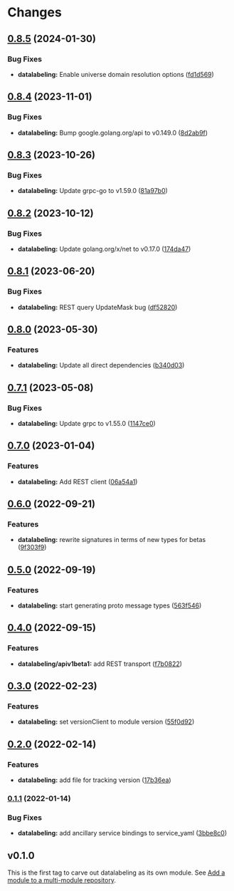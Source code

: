 # Changes

## [0.8.5](https://github.com/googleapis/google-cloud-go/compare/datalabeling/v0.8.4...datalabeling/v0.8.5) (2024-01-30)


### Bug Fixes

* **datalabeling:** Enable universe domain resolution options ([fd1d569](https://github.com/googleapis/google-cloud-go/commit/fd1d56930fa8a747be35a224611f4797b8aeb698))

## [0.8.4](https://github.com/googleapis/google-cloud-go/compare/datalabeling/v0.8.3...datalabeling/v0.8.4) (2023-11-01)


### Bug Fixes

* **datalabeling:** Bump google.golang.org/api to v0.149.0 ([8d2ab9f](https://github.com/googleapis/google-cloud-go/commit/8d2ab9f320a86c1c0fab90513fc05861561d0880))

## [0.8.3](https://github.com/googleapis/google-cloud-go/compare/datalabeling/v0.8.2...datalabeling/v0.8.3) (2023-10-26)


### Bug Fixes

* **datalabeling:** Update grpc-go to v1.59.0 ([81a97b0](https://github.com/googleapis/google-cloud-go/commit/81a97b06cb28b25432e4ece595c55a9857e960b7))

## [0.8.2](https://github.com/googleapis/google-cloud-go/compare/datalabeling/v0.8.1...datalabeling/v0.8.2) (2023-10-12)


### Bug Fixes

* **datalabeling:** Update golang.org/x/net to v0.17.0 ([174da47](https://github.com/googleapis/google-cloud-go/commit/174da47254fefb12921bbfc65b7829a453af6f5d))

## [0.8.1](https://github.com/googleapis/google-cloud-go/compare/datalabeling/v0.8.0...datalabeling/v0.8.1) (2023-06-20)


### Bug Fixes

* **datalabeling:** REST query UpdateMask bug ([df52820](https://github.com/googleapis/google-cloud-go/commit/df52820b0e7721954809a8aa8700b93c5662dc9b))

## [0.8.0](https://github.com/googleapis/google-cloud-go/compare/datalabeling/v0.7.1...datalabeling/v0.8.0) (2023-05-30)


### Features

* **datalabeling:** Update all direct dependencies ([b340d03](https://github.com/googleapis/google-cloud-go/commit/b340d030f2b52a4ce48846ce63984b28583abde6))

## [0.7.1](https://github.com/googleapis/google-cloud-go/compare/datalabeling/v0.7.0...datalabeling/v0.7.1) (2023-05-08)


### Bug Fixes

* **datalabeling:** Update grpc to v1.55.0 ([1147ce0](https://github.com/googleapis/google-cloud-go/commit/1147ce02a990276ca4f8ab7a1ab65c14da4450ef))

## [0.7.0](https://github.com/googleapis/google-cloud-go/compare/datalabeling/v0.6.0...datalabeling/v0.7.0) (2023-01-04)


### Features

* **datalabeling:** Add REST client ([06a54a1](https://github.com/googleapis/google-cloud-go/commit/06a54a16a5866cce966547c51e203b9e09a25bc0))

## [0.6.0](https://github.com/googleapis/google-cloud-go/compare/datalabeling/v0.5.0...datalabeling/v0.6.0) (2022-09-21)


### Features

* **datalabeling:** rewrite signatures in terms of new types for betas ([9f303f9](https://github.com/googleapis/google-cloud-go/commit/9f303f9efc2e919a9a6bd828f3cdb1fcb3b8b390))

## [0.5.0](https://github.com/googleapis/google-cloud-go/compare/datalabeling/v0.4.0...datalabeling/v0.5.0) (2022-09-19)


### Features

* **datalabeling:** start generating proto message types ([563f546](https://github.com/googleapis/google-cloud-go/commit/563f546262e68102644db64134d1071fc8caa383))

## [0.4.0](https://github.com/googleapis/google-cloud-go/compare/datalabeling/v0.3.0...datalabeling/v0.4.0) (2022-09-15)


### Features

* **datalabeling/apiv1beta1:** add REST transport ([f7b0822](https://github.com/googleapis/google-cloud-go/commit/f7b082212b1e46ff2f4126b52d49618785c2e8ca))

## [0.3.0](https://github.com/googleapis/google-cloud-go/compare/datalabeling/v0.2.0...datalabeling/v0.3.0) (2022-02-23)


### Features

* **datalabeling:** set versionClient to module version ([55f0d92](https://github.com/googleapis/google-cloud-go/commit/55f0d92bf112f14b024b4ab0076c9875a17423c9))

## [0.2.0](https://github.com/googleapis/google-cloud-go/compare/datalabeling/v0.1.1...datalabeling/v0.2.0) (2022-02-14)


### Features

* **datalabeling:** add file for tracking version ([17b36ea](https://github.com/googleapis/google-cloud-go/commit/17b36ead42a96b1a01105122074e65164357519e))

### [0.1.1](https://www.github.com/googleapis/google-cloud-go/compare/datalabeling/v0.1.0...datalabeling/v0.1.1) (2022-01-14)


### Bug Fixes

* **datalabeling:** add ancillary service bindings to service_yaml ([3bbe8c0](https://www.github.com/googleapis/google-cloud-go/commit/3bbe8c0c558c06ef5865bb79eb228b6da667ddb3))

## v0.1.0

This is the first tag to carve out datalabeling as its own module. See
[Add a module to a multi-module repository](https://github.com/golang/go/wiki/Modules#is-it-possible-to-add-a-module-to-a-multi-module-repository).
